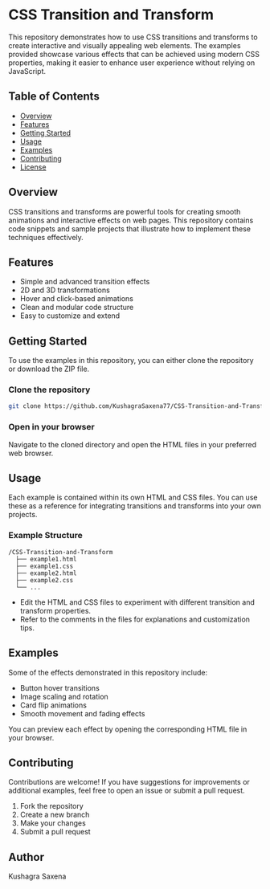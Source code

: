 # CSS Transition and Transform

This repository demonstrates how to use CSS transitions and transforms to create interactive and visually appealing web elements. The examples provided showcase various effects that can be achieved using modern CSS properties, making it easier to enhance user experience without relying on JavaScript.

## Table of Contents

- [Overview](#overview)
- [Features](#features)
- [Getting Started](#getting-started)
- [Usage](#usage)
- [Examples](#examples)
- [Contributing](#contributing)
- [License](#license)

## Overview

CSS transitions and transforms are powerful tools for creating smooth animations and interactive effects on web pages. This repository contains code snippets and sample projects that illustrate how to implement these techniques effectively.

## Features

- Simple and advanced transition effects
- 2D and 3D transformations
- Hover and click-based animations
- Clean and modular code structure
- Easy to customize and extend

## Getting Started

To use the examples in this repository, you can either clone the repository or download the ZIP file.

### Clone the repository

```bash
git clone https://github.com/KushagraSaxena77/CSS-Transition-and-Transform.git
```

### Open in your browser

Navigate to the cloned directory and open the HTML files in your preferred web browser.

## Usage

Each example is contained within its own HTML and CSS files. You can use these as a reference for integrating transitions and transforms into your own projects.

### Example Structure

```
/CSS-Transition-and-Transform
  ├── example1.html
  ├── example1.css
  ├── example2.html
  ├── example2.css
  └── ...
```

- Edit the HTML and CSS files to experiment with different transition and transform properties.
- Refer to the comments in the files for explanations and customization tips.

## Examples

Some of the effects demonstrated in this repository include:

- Button hover transitions
- Image scaling and rotation
- Card flip animations
- Smooth movement and fading effects

You can preview each effect by opening the corresponding HTML file in your browser.

## Contributing

Contributions are welcome! If you have suggestions for improvements or additional examples, feel free to open an issue or submit a pull request.

1. Fork the repository
2. Create a new branch
3. Make your changes
4. Submit a pull request

## Author

Kushagra Saxena
